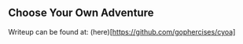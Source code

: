 Choose Your Own Adventure
------------------------------------------------------------

Writeup can be found at: (here)[https://github.com/gophercises/cyoa]
